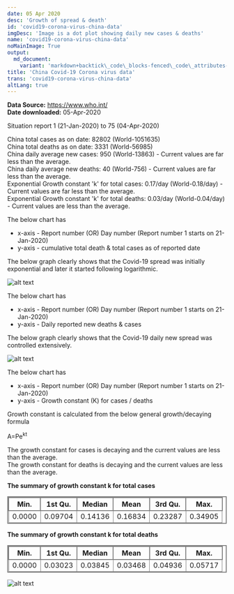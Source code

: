 ```yaml
---
date: 05 Apr 2020
desc: 'Growth of spread & death'
id: 'covid19-corona-virus-china-data'
imgDesc: 'Image is a dot plot showing daily new cases & deaths'
name: 'covid19-corona-virus-china-data'
noMainImage: True
output:
  md_document:
    variant: 'markdown+backtick\_code\_blocks-fenced\_code\_attributes-header\_attributes'
title: 'China Covid-19 Corona virus data'
trans: 'covid19-corona-virus-china-data'
altLang: true
---
```


**Data Source:** <https://www.who.int/>\
**Date downloaded:** 05-Apr-2020

Situation report 1 (21-Jan-2020) to 75 (04-Apr-2020)

China total cases as on date: 82802 (World-1051635)  
China total deaths as on date: 3331 (World-56985)  
China daily average new cases: 950 (World-13863) - Current values are far less than the average.  
China daily average new deaths: 40 (World-756) - Current values are far less than the average.  
Exponential Growth constant 'k' for total cases: 0.17/day (World-0.18/day) - Current values are far less than the average.  
Exponential Growth constant 'k' for total deaths: 0.03/day (World-0.04/day) - Current values are less than the average.  

The below chart has

-   x-axis - Report number (OR) Day number (Report number 1 starts on
    21-Jan-2020)
-   y-axis - cumulative total death & total cases as of reported date

The below graph clearly shows that the Covid-19 spread was initially
exponential and later it started following logarithmic.

<img src="/environment/covid19-corona-virus-china-data_files/figure-markdown/world%20corona%20plot-1.png" alt="alt text" class="blogs_image">

The below chart has

-   x-axis - Report number (OR) Day number (Report number 1 starts on
    21-Jan-2020)
-   y-axis - Daily reported new deaths & cases

The below graph clearly shows that the Covid-19 daily new spread
was controlled extensively.

<img src="/environment/covid19-corona-virus-china-data_files/figure-markdown/world%20corona%20plot-2.png" alt="alt text" class="blogs_image">


The below chart has

-   x-axis - Report number (OR) Day number (Report number 1 starts on
    21-Jan-2020)
-   y-axis - Growth constant (K) for cases / deaths

Growth constant is calculated from the below general growth/decaying
formula

A=Pe<sup>kt</sup>

The growth constant for cases is decaying and the current values are
less than the average.   
The growth constant for deaths is decaying and
the current values are less than the average.

<div class="lowfont">

**The summary of growth constant k for total cases**

| Min.  | 1st Qu. | Median | Mean  | 3rd Qu. | Max.   |
|-------|---------|--------|-------|---------|--------|
| 0.0000 | 0.09704| 0.14136| 0.16834 | 0.23287| 0.34905|

**The summary of growth constant k for total deaths**

| Min.  | 1st Qu. | Median | Mean  | 3rd Qu. | Max.   |
|-------|---------|--------|-------|---------|--------|
| 0.0000 | 0.03023| 0.03845| 0.03468 | 0.04936 | 0.05717 |

</div>

<img src="/environment/covid19-corona-virus-china-data_files/figure-markdown/growth%20constant%20plot-1.png" alt="alt text" class="blogs_image">

<style>
table{
    border-collapse: collapse;
    border-spacing: 0;
    border:2px solid gray;
}

th{
    border:2px solid gray;
}

td{
    border:1px solid gray;
}


</style>